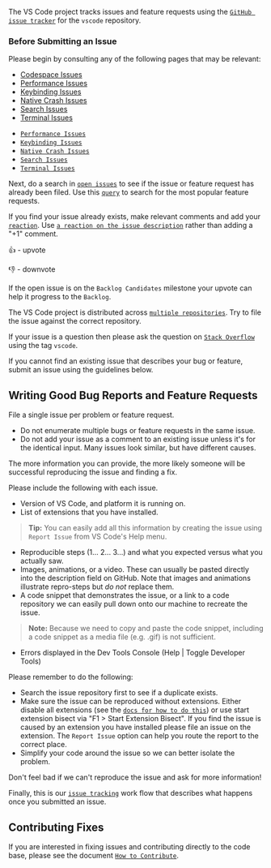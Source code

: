 The VS Code project tracks issues and feature requests using the
[`GitHub issue tracker`](https://github.com/microsoft/vscode/issues) for the
`vscode` repository.

### Before Submitting an Issue

Please begin by consulting any of the following pages that may be relevant:
  * [Codespace Issues](https://docs.github.com/en/codespaces/troubleshooting)
  * [Performance Issues](Performance-Issues)
  * [Keybinding Issues](Keybinding-Issues)
  * [Native Crash Issues](Native-Crash-Issues)
  * [Search Issues](Search-Issues)
  * [Terminal Issues](Terminal-Issues)

-   [`Performance Issues`](Performance-Issues)
-   [`Keybinding Issues`](Keybinding-Issues)
-   [`Native Crash Issues`](Native-Crash-Issues)
-   [`Search Issues`](Search-Issues)
-   [`Terminal Issues`](Terminal-Issues)

Next, do a search in [`open issues`](https://github.com/Microsoft/vscode/issues)
to see if the issue or feature request has already been filed. Use this
[`query`](https://github.com/Microsoft/vscode/issues?q=is%3Aopen+is%3Aissue+label%3Afeature-request+sort%3Areactions-%2B1-desc)
to search for the most popular feature requests.

If you find your issue already exists, make relevant comments and add your
[`reaction`](https://github.com/blog/2119-add-reactions-to-pull-requests-issues-and-comments).
Use
[`a reaction on the issue description`](Issues-Triaging#up-voting-a-feature-request)
rather than adding a "+1" comment.

👍 - upvote

👎 - downvote

If the open issue is on the `Backlog Candidates` milestone your upvote can help
it progress to the `Backlog`.

The VS Code project is distributed across
[`multiple repositories`](https://github.com/Microsoft/vscode/wiki/Related-Projects).
Try to file the issue against the correct repository.

If your issue is a question then please ask the question on
[`Stack Overflow`](https://stackoverflow.com/questions/tagged/vscode) using the
tag `vscode`.

If you cannot find an existing issue that describes your bug or feature, submit
an issue using the guidelines below.

## Writing Good Bug Reports and Feature Requests

File a single issue per problem or feature request.

-   Do not enumerate multiple bugs or feature requests in the same issue.
-   Do not add your issue as a comment to an existing issue unless it's for the
    identical input. Many issues look similar, but have different causes.

The more information you can provide, the more likely someone will be successful
reproducing the issue and finding a fix.

Please include the following with each issue.

-   Version of VS Code, and platform it is running on.
-   List of extensions that you have installed.

> **Tip:** You can easily add all this information by creating the issue using
> `Report Issue` from VS Code's Help menu.

-   Reproducible steps (1... 2... 3...) and what you expected versus what you
    actually saw.
-   Images, animations, or a video. These can usually be pasted directly into
    the description field on GitHub. Note that images and animations illustrate
    repro-steps but _do not_ replace them.
-   A code snippet that demonstrates the issue, or a link to a code repository
    we can easily pull down onto our machine to recreate the issue.

> **Note:** Because we need to copy and paste the code snippet, including a code
> snippet as a media file (e.g. .gif) is not sufficient.

-   Errors displayed in the Dev Tools Console (Help | Toggle Developer Tools)

Please remember to do the following:

-   Search the issue repository first to see if a duplicate exists.
-   Make sure the issue can be reproduced without extensions. Either disable all
    extensions (see the
    [`docs for how to do this`](https://code.visualstudio.com/docs/editor/extension-gallery#_disable-an-extension))
    or use start extension bisect via "F1 > Start Extension Bisect". If you find
    the issue is caused by an extension you have installed please file an issue
    on the extension. The `Report Issue` option can help you route the report to
    the correct place.
-   Simplify your code around the issue so we can better isolate the problem.

Don't feel bad if we can't reproduce the issue and ask for more information!

Finally, this is our
[`issue tracking`](https://github.com/Microsoft/vscode/wiki/Issue-Tracking) work
flow that describes what happens once you submitted an issue.

## Contributing Fixes

If you are interested in fixing issues and contributing directly to the code
base, please see the document
[`How to Contribute`](https://github.com/Microsoft/vscode/wiki/How-to-Contribute).
